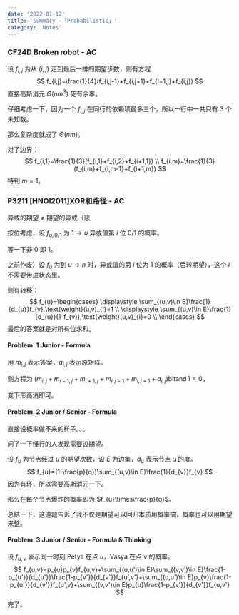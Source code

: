 ```yaml
---
date: '2022-01-12'
title: 'Summary -「Probabilistic」'
category: 'Notes'
---
```


### CF24D Broken robot - AC

设 $f_{i,j}$ 为从 $(i,j)$ 走到最后一排的期望步数，则有方程
$$
f_{i,j}=\frac{1}{4}(f_{i,j-1}+f_{i,j+1}+f_{i+1,j}+f_{i,j})
$$
直接高斯消元 $\Theta(nm^{3})$ 死有余辜。

仔细考虑一下，因为一个 $f_{i,j}$ 在同行的依赖项最多三个，所以一行中一共只有 $3$ 个未知数。

那么复杂度就成了 $\Theta(nm)$。

对了边界：
$$
f_{i,1}=\frac{1}{3}(f_{i,1}+f_{i,2}+f_{i+1,1}) \\
f_{i,m}=\frac{1}{3}(f_{i,m}+f_{i,m-1}+f_{i+1,m})
$$
特判 $m=1$。

### P3211 [HNOI2011]XOR和路径 - AC

异或的期望 $\neq$ 期望的异或（悲

按位考虑，设 $f_{u,0/1}$ 为 $1\rightarrow u$ 异或值第 $i$ 位 $0/1$ 的概率。

等一下非 $0$ 即 $1$。

之前作废）设 $f_{u}$ 为到 $u\rightarrow n$ 时，异或值的第 $i$ 位为 $1$ 的概率（后转期望），这个 $i$ 不需要带进状态里。

则有转移：
$$
f_{u}=\begin{cases}
\displaystyle
\sum_{(u,v)\in E}\frac{1}{d_{u}}f_{v},\text{weight}(u,v)_{i}=1 \\
\displaystyle
\sum_{(u,v)\in E}\frac{1}{d_{u}}(1-f_{v}),\text{weight}(u,v)_{i}=0 \\
\end{cases}
$$
最后的答案就是对所有位求和。

#### Problem. 1 Junior - Formula

用 $m_{i,j}$ 表示答案，$a_{i,j}$ 表示原矩阵。

则方程为 $(m_{i,j}+m_{i-1,j}+m_{i+1,j}+m_{i,j-1}+m_{i,j+1}+a_{i,j})\operatorname{bitand}1=0$。

变下形高消即可。

#### Problem. 2 Junior / Senior - Formula

直接设概率做不来的样子。。。

问了一下懂行的人发现需要设期望。

设 $f_{u}$ 为节点经过 $u$ 的期望次数，设 $E$ 为边集，$d_{u}$ 表示节点 $u$ 的度。
$$
f_{u}=(1-\frac{p}{q})\sum_{(u,v)\in E}\frac{1}{d_{v}}f_{v}
$$
因为有环，所以需要高斯消元一下。

那么在每个节点爆炸的概率即为 $f_{u}\times\frac{p}{q}$。

总结一下，这道题告诉了我不仅是期望可以回归本质用概率搞，概率也可以用期望来整。



#### Problem. 3 Junior / Senior - Formula & Thinking

设 $f_{u,v}$ 表示同一时刻 Petya 在点 $u$，Vasya 在点 $v$ 的概率。
$$
f_{u,v}=p_{u}p_{v}f_{u,v}+\sum_{(u,u')\in E}\sum_{(v,v')\in E}\frac{1-p_{u'}}{d_{u'}}\frac{1-p_{v'}}{d_{v'}}f_{u',v'}+\sum_{(u,u')\in E}p_{v}\frac{1-p_{u'}}{d_{v'}}f_{u',v}+\sum_{(v,v')\in E}p_{u}\frac{1-p_{v'}}{d_{v'}}f_{u,v'}
$$
完了。